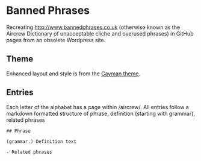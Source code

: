 # Banned Phrases
Recreating http://www.bannedphrases.co.uk (otherwise known as the Aircrew Dictionary of unacceptable cliche and overused phrases) in GitHub pages from an obsolete Wordpress site.

## Theme
Enhanced layout and style is from the [Cayman theme](https://github.com/pages-themes/cayman).

## Entries
Each letter of the alphabet has a page within /aircrew/. All entries follow a markdown formatted structure of phrase, definition (starting with grammar), related phrases

```
## Phrase

(grammar.) Definition text

- Related phrases
```
